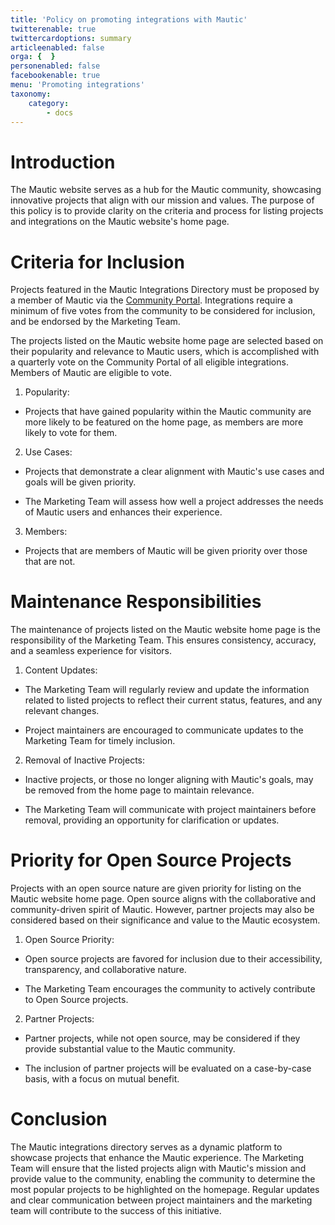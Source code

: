 ```yaml
---
title: 'Policy on promoting integrations with Mautic'
twitterenable: true
twittercardoptions: summary
articleenabled: false
orga: {  }
personenabled: false
facebookenable: true
menu: 'Promoting integrations'
taxonomy:
    category:
        - docs
---
```


# Introduction

The Mautic website serves as a hub for the Mautic community, showcasing innovative projects that align with our mission and values. The purpose of this policy is to provide clarity on the criteria and process for listing projects and integrations on the Mautic website's home page.

# Criteria for Inclusion

Projects featured in the Mautic Integrations Directory must be proposed by a member of Mautic via the [Community Portal](https://community.mautic.org/assemblies/marketing-team/f/53/proposals/new). Integrations require a minimum of five votes from the community to be considered for inclusion, and be endorsed by the Marketing Team. 

The projects listed on the Mautic website home page are selected based on their popularity and relevance to Mautic users, which is accomplished with a quarterly vote on the Community Portal of all eligible integrations. Members of Mautic are eligible to vote. 

1. Popularity:

- Projects that have gained popularity within the Mautic community are more likely to be featured on the home page, as members are more likely to vote for them.

2. Use Cases:

- Projects that demonstrate a clear alignment with Mautic's use cases and goals will be given priority.

- The Marketing Team will assess how well a project addresses the needs of Mautic users and enhances their experience.
3. Members:

- Projects that are members of Mautic will be given priority over those that are not.

# Maintenance Responsibilities

The maintenance of projects listed on the Mautic website home page is the responsibility of the Marketing Team. This ensures consistency, accuracy, and a seamless experience for visitors.

1. Content Updates:

- The Marketing Team will regularly review and update the information related to listed projects to reflect their current status, features, and any relevant changes.

- Project maintainers are encouraged to communicate updates to the Marketing Team for timely inclusion.

2. Removal of Inactive Projects:

- Inactive projects, or those no longer aligning with Mautic's goals, may be removed from the home page to maintain relevance.

- The Marketing Team will communicate with project maintainers before removal, providing an opportunity for clarification or updates.

# Priority for Open Source Projects

Projects with an open source nature are given priority for listing on the Mautic website home page. Open source aligns with the collaborative and community-driven spirit of Mautic. However, partner projects may also be considered based on their significance and value to the Mautic ecosystem.

1. Open Source Priority:

- Open source projects are favored for inclusion due to their accessibility, transparency, and collaborative nature.

- The Marketing Team encourages the community to actively contribute to Open Source projects.

2. Partner Projects:

- Partner projects, while not open source, may be considered if they provide substantial value to the Mautic community.

- The inclusion of partner projects will be evaluated on a case-by-case basis, with a focus on mutual benefit.

# Conclusion

The Mautic integrations directory serves as a dynamic platform to showcase projects that enhance the Mautic experience. The Marketing Team will ensure that the listed projects align with Mautic's mission and provide value to the community, enabling the community to determine the most popular projects to be highlighted on the homepage. Regular updates and clear communication between project maintainers and the marketing team will contribute to the success of this initiative.
